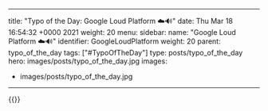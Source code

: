 
---
title: "Typo of the Day: Google Loud Platform ☁️🔊"
date: Thu Mar 18 16:54:32 +0000 2021
weight: 20
menu:
  sidebar:
    name: "Google Loud Platform ☁️🔊"
    identifier: GoogleLoudPlatform
    weight: 20
    parent: typo_of_the_day
tags: ["#TypoOfTheDay"]
type: posts/typo_of_the_day
hero: images/posts/typo_of_the_day.jpg
images:
- images/posts/typo_of_the_day.jpg
---


{{<tweet user="mariatta" id="1372592268293513222">}}

